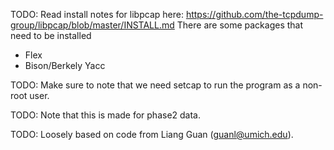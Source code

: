 TODO: Read install notes for libpcap here:
https://github.com/the-tcpdump-group/libpcap/blob/master/INSTALL.md
There are some packages that need to be installed
  - Flex
  - Bison/Berkely Yacc

TODO: Make sure to note that we need setcap to run the program as a non-root 
user.

TODO: Note that this is made for phase2 data.

TODO: Loosely based on code from Liang Guan (guanl@umich.edu).